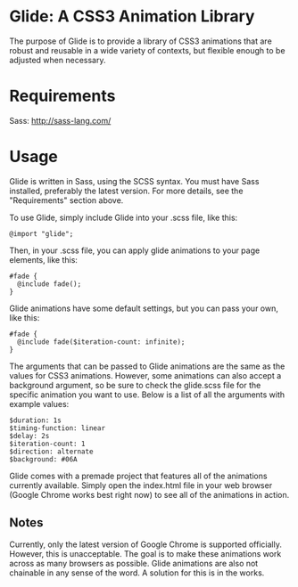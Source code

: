 # Glide: A CSS3 Animation Library

The purpose of Glide is to provide a library of CSS3 animations that are robust and reusable in a wide variety of contexts, but flexible enough to be adjusted when necessary.

# Requirements

Sass: http://sass-lang.com/

# Usage

Glide is written in Sass, using the SCSS syntax. You must have Sass installed, preferably the latest version. For more details, see the "Requirements" section above.

To use Glide, simply include Glide into your .scss file, like this:

    @import "glide";

Then, in your .scss file, you can apply glide animations to your page elements, like this:

    #fade {
      @include fade();
    }

Glide animations have some default settings, but you can pass your own, like this:

    #fade {
      @include fade($iteration-count: infinite);
    }

The arguments that can be passed to Glide animations are the same as the values for CSS3 animations. However, some animations can also accept a background argument, so be sure to check the glide.scss file for the specific animation you want to use. Below is a list of all the arguments with example values:

    $duration: 1s
    $timing-function: linear
    $delay: 2s
    $iteration-count: 1
    $direction: alternate
    $background: #06A

Glide comes with a premade project that features all of the animations currently available. Simply open the index.html file in your web browser (Google Chrome works best right now) to see all of the animations in action. 

## Notes

Currently, only the latest version of Google Chrome is supported officially. However, this is unacceptable. The goal is to make these animations work across as many browsers as possible. Glide animations are also not chainable in any sense of the word. A solution for this is in the works.
